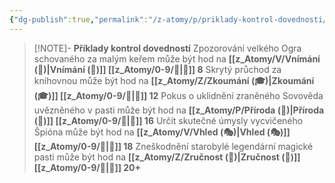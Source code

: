 ```yaml
---
{"dg-publish":true,"permalink":"/z-atomy/p/priklady-kontrol-dovednosti/"}
---
```



> [!NOTE]- **Příklady kontrol dovedností**
> Zpozorování velkého Ogra schovaného za malým keřem může být hod na **[[z_Atomy/V/Vnímání (🦉)\|Vnímání (🦉)]] [[z_Atomy/0-9/📶\|📶]] 8**
>Skrytý průchod za knihovnou může být hod na **[[z_Atomy/Z/Zkoumání (🎓)\|Zkoumání (🎓)]] [[z_Atomy/0-9/📶\|📶]] 12**
>Pokus o uklidnění zraněného Sovověda uvězněného v pasti může být hod na **[[z_Atomy/P/Příroda (🦉)\|Příroda (🦉)]] [[z_Atomy/0-9/📶\|📶]] 16**
>Určit skutečné úmysly vycvičeného Špióna může být hod na **[[z_Atomy/V/Vhled (🎭)\|Vhled (🎭)]] [[z_Atomy/0-9/📶\|📶]] 18**
>Zneškodnění starobylé legendární magické pasti může být hod na **[[z_Atomy/Z/Zručnost (🎯)\|Zručnost (🎯)]] [[z_Atomy/0-9/📶\|📶]] 20+**
